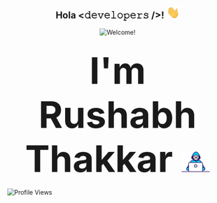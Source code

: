 
<!--
### Hi there 👋

**rushabh1605/rushabh1605** is a ✨ _special_ ✨ repository because its `README.md` (this file) appears on your GitHub profile.

Here are some ideas to get you started:

- 🔭 I’m currently working on ...
- 🌱 I’m currently learning ...
- 👯 I’m looking to collaborate on ...
- 🤔 I’m looking for help with ...
- 💬 Ask me about ...
- 📫 How to reach me: ...
- 😄 Pronouns: ...
- ⚡ Fun fact: ...
-->

<!-- Header section -->

<div align="center">
   <h2> Hola
      <𝚍𝚎𝚟𝚎𝚕𝚘𝚙𝚎𝚛𝚜 />! <img src="https://github.com/ABSphreak/ABSphreak/blob/master/gifs/Hi.gif" width="30px">
   </h2>
</div>

<div align="center" width="50">

   <img src="https://www.google.com/imgres?imgurl=https%3A%2F%2Fmedia.tenor.com%2Fimages%2Fdc545e5a0f93c9b2bf1d4f0af54ebbff%2Ftenor.gif&imgrefurl=https%3A%2F%2Ftenor.com%2Fsearch%2Fprogrammer-gifs&tbnid=ky-iVL4X7DNiXM&vet=12ahUKEwiM79WcqOTwAhXTMXIKHfS4BXcQMygEegUIARCKAg..i&docid=4Gbv2Us6fF852M&w=220&h=165&q=programmer%20gif&ved=2ahUKEwiM79WcqOTwAhXTMXIKHfS4BXcQMygEegUIARCKAg" alt="Welcome!" width="500" />

</div>

<h2 align="center"> <span style="colour:red font-family:Papyrus; font-size:4em;"> I'm Rushabh Thakkar </span> <img src="https://github.com/rushabh1605/rushabh1605/blob/main/files/Developer.gif" width="65px"> </h2>




<img
      src="https://komarev.com/ghpvc/?username=rushabh1605&color=green"
      width="12%" alt="Profile Views">
      
   <br>

